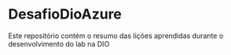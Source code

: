 # DesafioDioAzure
Este repositório contém o resumo das lições aprendidas durante o desenvolvimento do lab na DIO
